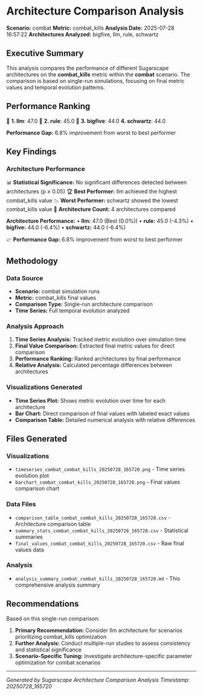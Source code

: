 # Architecture Comparison Analysis

**Scenario:** combat
**Metric:** combat_kills
**Analysis Date:** 2025-07-28 16:57:22
**Architectures Analyzed:** bigfive, llm, rule, schwartz

## Executive Summary

This analysis compares the performance of different Sugarscape architectures on the **combat_kills** metric within the **combat** scenario. The comparison is based on single-run simulations, focusing on final metric values and temporal evolution patterns.

## Performance Ranking

🥇 **1. llm**: 47.0
🥈 **2. rule**: 45.0
🥉 **3. bigfive**: 44.0
   **4. schwartz**: 44.0

**Performance Gap:** 6.8% improvement from worst to best performer

## Key Findings

### Architecture Performance
📊 **Statistical Significance:** No significant differences detected between architectures (p ≥ 0.05)
🏆 **Best Performer:** llm achieved the highest combat_kills value
📉 **Worst Performer:** schwartz showed the lowest combat_kills value
🔢 **Architecture Count:** 4 architectures compared

**Architecture Performance:**
• **llm:** 47.0 (Best (0.0%))
• **rule:** 45.0 (-4.3%)
• **bigfive:** 44.0 (-6.4%)
• **schwartz:** 44.0 (-6.4%)

📈 **Performance Gap:** 6.8% improvement from worst to best performer

## Methodology

### Data Source
- **Scenario:** combat simulation runs
- **Metric:** combat_kills final values
- **Comparison Type:** Single-run architecture comparison
- **Time Series:** Full temporal evolution analyzed

### Analysis Approach
1. **Time Series Analysis:** Tracked metric evolution over simulation time
2. **Final Value Comparison:** Extracted final metric values for direct comparison
3. **Performance Ranking:** Ranked architectures by final performance
4. **Relative Analysis:** Calculated percentage differences between architectures

### Visualizations Generated
- **Time Series Plot:** Shows metric evolution over time for each architecture
- **Bar Chart:** Direct comparison of final values with labeled exact values
- **Comparison Table:** Detailed numerical analysis with relative differences

## Files Generated

### Visualizations
- `timeseries_combat_combat_kills_20250728_165720.png` - Time series evolution plot
- `barchart_combat_combat_kills_20250728_165720.png` - Final values comparison chart

### Data Files
- `comparison_table_combat_combat_kills_20250728_165720.csv` - Architecture comparison table
- `summary_stats_combat_combat_kills_20250728_165720.csv` - Statistical summaries
- `final_values_combat_combat_kills_20250728_165720.csv` - Raw final values data

### Analysis
- `analysis_summary_combat_combat_kills_20250728_165720.md` - This comprehensive analysis summary

## Recommendations

Based on this single-run comparison:
1. **Primary Recommendation:** Consider llm architecture for scenarios prioritizing combat_kills optimization
2. **Further Analysis:** Conduct multiple-run studies to assess consistency and statistical significance
3. **Scenario-Specific Tuning:** Investigate architecture-specific parameter optimization for combat scenarios


---
*Generated by Sugarscape Architecture Comparison Analysis*
*Timestamp: 20250728_165720*
